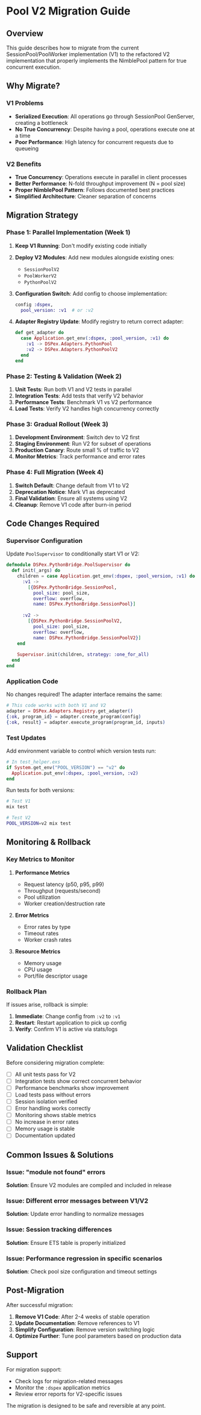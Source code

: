# Pool V2 Migration Guide

## Overview

This guide describes how to migrate from the current SessionPool/PoolWorker implementation (V1) to the refactored V2 implementation that properly implements the NimblePool pattern for true concurrent execution.

## Why Migrate?

### V1 Problems
- **Serialized Execution**: All operations go through SessionPool GenServer, creating a bottleneck
- **No True Concurrency**: Despite having a pool, operations execute one at a time
- **Poor Performance**: High latency for concurrent requests due to queueing

### V2 Benefits
- **True Concurrency**: Operations execute in parallel in client processes
- **Better Performance**: N-fold throughput improvement (N = pool size)
- **Proper NimblePool Pattern**: Follows documented best practices
- **Simplified Architecture**: Cleaner separation of concerns

## Migration Strategy

### Phase 1: Parallel Implementation (Week 1)

1. **Keep V1 Running**: Don't modify existing code initially
2. **Deploy V2 Modules**: Add new modules alongside existing ones:
   - `SessionPoolV2`
   - `PoolWorkerV2`
   - `PythonPoolV2`

3. **Configuration Switch**: Add config to choose implementation:
   ```elixir
   config :dspex,
     pool_version: :v1  # or :v2
   ```

4. **Adapter Registry Update**: Modify registry to return correct adapter:
   ```elixir
   def get_adapter do
     case Application.get_env(:dspex, :pool_version, :v1) do
       :v1 -> DSPex.Adapters.PythonPool
       :v2 -> DSPex.Adapters.PythonPoolV2
     end
   end
   ```

### Phase 2: Testing & Validation (Week 2)

1. **Unit Tests**: Run both V1 and V2 tests in parallel
2. **Integration Tests**: Add tests that verify V2 behavior
3. **Performance Tests**: Benchmark V1 vs V2 performance
4. **Load Tests**: Verify V2 handles high concurrency correctly

### Phase 3: Gradual Rollout (Week 3)

1. **Development Environment**: Switch dev to V2 first
2. **Staging Environment**: Run V2 for subset of operations
3. **Production Canary**: Route small % of traffic to V2
4. **Monitor Metrics**: Track performance and error rates

### Phase 4: Full Migration (Week 4)

1. **Switch Default**: Change default from V1 to V2
2. **Deprecation Notice**: Mark V1 as deprecated
3. **Final Validation**: Ensure all systems using V2
4. **Cleanup**: Remove V1 code after burn-in period

## Code Changes Required

### Supervisor Configuration

Update `PoolSupervisor` to conditionally start V1 or V2:

```elixir
defmodule DSPex.PythonBridge.PoolSupervisor do
  def init(_args) do
    children = case Application.get_env(:dspex, :pool_version, :v1) do
      :v1 ->
        [{DSPex.PythonBridge.SessionPool, 
          pool_size: pool_size,
          overflow: overflow,
          name: DSPex.PythonBridge.SessionPool}]
      
      :v2 ->
        [{DSPex.PythonBridge.SessionPoolV2,
          pool_size: pool_size,
          overflow: overflow,
          name: DSPex.PythonBridge.SessionPoolV2}]
    end
    
    Supervisor.init(children, strategy: :one_for_all)
  end
end
```

### Application Code

No changes required! The adapter interface remains the same:

```elixir
# This code works with both V1 and V2
adapter = DSPex.Adapters.Registry.get_adapter()
{:ok, program_id} = adapter.create_program(config)
{:ok, result} = adapter.execute_program(program_id, inputs)
```

### Test Updates

Add environment variable to control which version tests run:

```elixir
# In test_helper.exs
if System.get_env("POOL_VERSION") == "v2" do
  Application.put_env(:dspex, :pool_version, :v2)
end
```

Run tests for both versions:
```bash
# Test V1
mix test

# Test V2
POOL_VERSION=v2 mix test
```

## Monitoring & Rollback

### Key Metrics to Monitor

1. **Performance Metrics**
   - Request latency (p50, p95, p99)
   - Throughput (requests/second)
   - Pool utilization
   - Worker creation/destruction rate

2. **Error Metrics**
   - Error rates by type
   - Timeout rates
   - Worker crash rates

3. **Resource Metrics**
   - Memory usage
   - CPU usage
   - Port/file descriptor usage

### Rollback Plan

If issues arise, rollback is simple:

1. **Immediate**: Change config from `:v2` to `:v1`
2. **Restart**: Restart application to pick up config
3. **Verify**: Confirm V1 is active via stats/logs

## Validation Checklist

Before considering migration complete:

- [ ] All unit tests pass for V2
- [ ] Integration tests show correct concurrent behavior
- [ ] Performance benchmarks show improvement
- [ ] Load tests pass without errors
- [ ] Session isolation verified
- [ ] Error handling works correctly
- [ ] Monitoring shows stable metrics
- [ ] No increase in error rates
- [ ] Memory usage is stable
- [ ] Documentation updated

## Common Issues & Solutions

### Issue: "module not found" errors
**Solution**: Ensure V2 modules are compiled and included in release

### Issue: Different error messages between V1/V2
**Solution**: Update error handling to normalize messages

### Issue: Session tracking differences
**Solution**: Ensure ETS table is properly initialized

### Issue: Performance regression in specific scenarios
**Solution**: Check pool size configuration and timeout settings

## Post-Migration

After successful migration:

1. **Remove V1 Code**: After 2-4 weeks of stable operation
2. **Update Documentation**: Remove references to V1
3. **Simplify Configuration**: Remove version switching logic
4. **Optimize Further**: Tune pool parameters based on production data

## Support

For migration support:
- Check logs for migration-related messages
- Monitor the `:dspex` application metrics
- Review error reports for V2-specific issues

The migration is designed to be safe and reversible at any point.